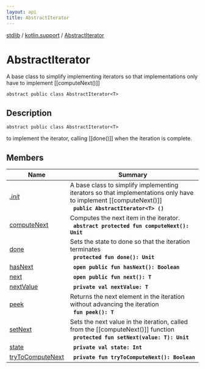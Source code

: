 ```yaml
---
layout: api
title: AbstractIterator
---
```

[stdlib](../../index.md) / [kotlin.support](../index.md) / [AbstractIterator](index.md)

# AbstractIterator
A base class to simplify implementing iterators so that implementations only have to implement [[computeNext()]]
```
abstract public class AbstractIterator<T> 
```
## Description
```
abstract public class AbstractIterator<T> 
```
to implement the iterator, calling [[done()]] when the iteration is complete.


## Members

| Name | Summary |
|------|---------|
|[*.init*](_init_.md)|A base class to simplify implementing iterators so that implementations only have to implement [[computeNext()]]<br>&nbsp;&nbsp;**`public AbstractIterator<T> ()`**<br>|
|[computeNext](computeNext.md)|Computes the next item in the iterator.<br>&nbsp;&nbsp;**`abstract protected fun computeNext(): Unit`**<br>|
|[done](done.md)|Sets the state to done so that the iteration terminates<br>&nbsp;&nbsp;**`protected fun done(): Unit`**<br>|
|[hasNext](hasNext.md)|&nbsp;&nbsp;**`open public fun hasNext(): Boolean`**<br>|
|[next](next.md)|&nbsp;&nbsp;**`open public fun next(): T`**<br>|
|[nextValue](nextValue.md)|&nbsp;&nbsp;**`private val nextValue: T`**<br>|
|[peek](peek.md)|Returns the next element in the iteration without advancing the iteration<br>&nbsp;&nbsp;**`fun peek(): T`**<br>|
|[setNext](setNext.md)|Sets the next value in the iteration, called from the [[computeNext()]] function<br>&nbsp;&nbsp;**`protected fun setNext(value: T): Unit`**<br>|
|[state](state.md)|&nbsp;&nbsp;**`private val state: Int`**<br>|
|[tryToComputeNext](tryToComputeNext.md)|&nbsp;&nbsp;**`private fun tryToComputeNext(): Boolean`**<br>|
